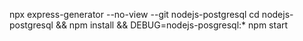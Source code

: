 npx express-generator --no-view --git nodejs-postgresql
cd nodejs-postgresql && npm install && DEBUG=nodejs-posgresql:* npm start